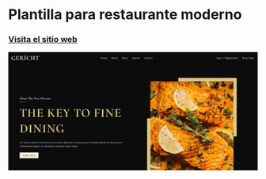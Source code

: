 
# Plantilla para restaurante moderno

### [Visita el sitio web](https://proyecto2.marvingcdev.ml/)

![Pantalla](img_1.png)